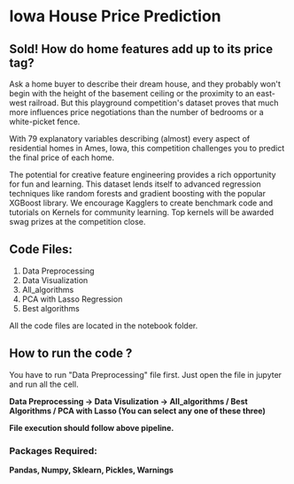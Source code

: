 # Iowa House Price Prediction
## Sold! How do home features add up to its price tag?

Ask a home buyer to describe their dream house, and they probably won't begin with the height of the basement ceiling or the proximity to an east-west railroad. But this playground competition's dataset proves that much more influences price negotiations than the number of bedrooms or a white-picket fence.

With 79 explanatory variables describing (almost) every aspect of residential homes in Ames, Iowa, this competition challenges you to predict the final price of each home.

The potential for creative feature engineering provides a rich opportunity for fun and learning. This dataset lends itself to advanced regression techniques like random forests and gradient boosting with the popular XGBoost library. We encourage Kagglers to create benchmark code and tutorials on Kernels for community learning. Top kernels will be awarded swag prizes at the competition close. 

## Code Files:
1. Data Preprocessing
2. Data Visualization
3. All_algorithms
4. PCA with Lasso Regression
5. Best algorithms

All the code files are located in the notebook folder.

## How to run the code ?
You have to run "Data Preprocessing" file first. Just open the file in jupyter and run all the cell.  

**Data Preprocessing -> Data Visulization -> All_algorithms / Best Algorithms / PCA with Lasso (You can select  any one of these three)**  

**File execution should follow above pipeline.**

### Packages Required:

**Pandas, Numpy, Sklearn, Pickles, Warnings**

